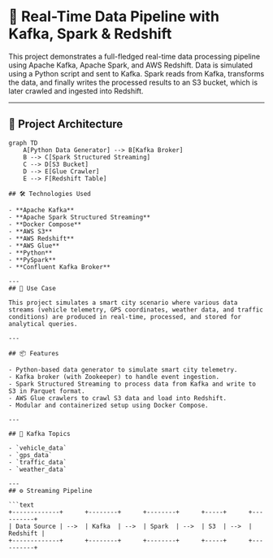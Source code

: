 # 🧠 Real-Time Data Pipeline with Kafka, Spark & Redshift

This project demonstrates a full-fledged real-time data processing pipeline using Apache Kafka, Apache Spark, and AWS Redshift. Data is simulated using a Python script and sent to Kafka. Spark reads from Kafka, transforms the data, and finally writes the processed results to an S3 bucket, which is later crawled and ingested into Redshift.

---

## 📌 Project Architecture

```mermaid
graph TD
    A[Python Data Generator] --> B[Kafka Broker]
    B --> C[Spark Structured Streaming]
    C --> D[S3 Bucket]
    D --> E[Glue Crawler]
    E --> F[Redshift Table]

## 🛠️ Technologies Used

- **Apache Kafka**
- **Apache Spark Structured Streaming**
- **Docker Compose**
- **AWS S3**
- **AWS Redshift**
- **AWS Glue**
- **Python**
- **PySpark**
- **Confluent Kafka Broker**

---
## 📌 Use Case

This project simulates a smart city scenario where various data streams (vehicle telemetry, GPS coordinates, weather data, and traffic conditions) are produced in real-time, processed, and stored for analytical queries.

---

## 📦 Features

- Python-based data generator to simulate smart city telemetry.
- Kafka broker (with Zookeeper) to handle event ingestion.
- Spark Structured Streaming to process data from Kafka and write to S3 in Parquet format.
- AWS Glue crawlers to crawl S3 data and load into Redshift.
- Modular and containerized setup using Docker Compose.

---

## 🧾 Kafka Topics

- `vehicle_data`
- `gps_data`
- `traffic_data`
- `weather_data`

---
## ⚙️ Streaming Pipeline

```text
+-------------+      +--------+      +--------+      +-----+      +----------+
| Data Source | -->  | Kafka  | -->  | Spark  | -->  | S3  | -->  | Redshift |
+-------------+      +--------+      +--------+      +-----+      +----------+
